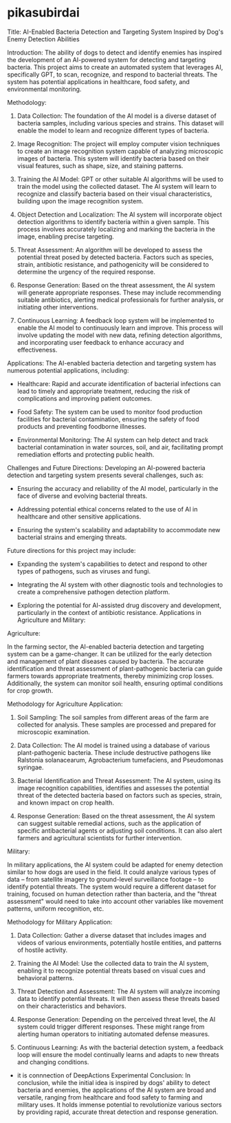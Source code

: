 # pikasubirdai
Title: AI-Enabled Bacteria Detection and Targeting System Inspired by Dog's Enemy Detection Abilities

Introduction:
The ability of dogs to detect and identify enemies has inspired the development of an AI-powered system for detecting and targeting bacteria. This project aims to create an automated system that leverages AI, specifically GPT, to scan, recognize, and respond to bacterial threats. The system has potential applications in healthcare, food safety, and environmental monitoring.

Methodology:
1. Data Collection: The foundation of the AI model is a diverse dataset of bacteria samples, including various species and strains. This dataset will enable the model to learn and recognize different types of bacteria.

2. Image Recognition: The project will employ computer vision techniques to create an image recognition system capable of analyzing microscopic images of bacteria. This system will identify bacteria based on their visual features, such as shape, size, and staining patterns.

3. Training the AI Model: GPT or other suitable AI algorithms will be used to train the model using the collected dataset. The AI system will learn to recognize and classify bacteria based on their visual characteristics, building upon the image recognition system.

4. Object Detection and Localization: The AI system will incorporate object detection algorithms to identify bacteria within a given sample. This process involves accurately localizing and marking the bacteria in the image, enabling precise targeting.

5. Threat Assessment: An algorithm will be developed to assess the potential threat posed by detected bacteria. Factors such as species, strain, antibiotic resistance, and pathogenicity will be considered to determine the urgency of the required response.

6. Response Generation: Based on the threat assessment, the AI system will generate appropriate responses. These may include recommending suitable antibiotics, alerting medical professionals for further analysis, or initiating other interventions.

7. Continuous Learning: A feedback loop system will be implemented to enable the AI model to continuously learn and improve. This process will involve updating the model with new data, refining detection algorithms, and incorporating user feedback to enhance accuracy and effectiveness.

Applications:
The AI-enabled bacteria detection and targeting system has numerous potential applications, including:

- Healthcare: Rapid and accurate identification of bacterial infections can lead to timely and appropriate treatment, reducing the risk of complications and improving patient outcomes.

- Food Safety: The system can be used to monitor food production facilities for bacterial contamination, ensuring the safety of food products and preventing foodborne illnesses.

- Environmental Monitoring: The AI system can help detect and track bacterial contamination in water sources, soil, and air, facilitating prompt remediation efforts and protecting public health.

Challenges and Future Directions:
Developing an AI-powered bacteria detection and targeting system presents several challenges, such as:

- Ensuring the accuracy and reliability of the AI model, particularly in the face of diverse and evolving bacterial threats.

- Addressing potential ethical concerns related to the use of AI in healthcare and other sensitive applications.

- Ensuring the system's scalability and adaptability to accommodate new bacterial strains and emerging threats.

Future directions for this project may include:

- Expanding the system's capabilities to detect and respond to other types of pathogens, such as viruses and fungi.

- Integrating the AI system with other diagnostic tools and technologies to create a comprehensive pathogen detection platform.

- Exploring the potential for AI-assisted drug discovery and development, particularly in the context of antibiotic resistance.
Applications in Agriculture and Military:

Agriculture:

In the farming sector, the AI-enabled bacteria detection and targeting system can be a game-changer. It can be utilized for the early detection and management of plant diseases caused by bacteria. The accurate identification and threat assessment of plant-pathogenic bacteria can guide farmers towards appropriate treatments, thereby minimizing crop losses. Additionally, the system can monitor soil health, ensuring optimal conditions for crop growth. 

Methodology for Agriculture Application:

1. Soil Sampling: The soil samples from different areas of the farm are collected for analysis. These samples are processed and prepared for microscopic examination.

2. Data Collection: The AI model is trained using a database of various plant-pathogenic bacteria. These include destructive pathogens like Ralstonia solanacearum, Agrobacterium tumefaciens, and Pseudomonas syringae.

3. Bacterial Identification and Threat Assessment: The AI system, using its image recognition capabilities, identifies and assesses the potential threat of the detected bacteria based on factors such as species, strain, and known impact on crop health.

4. Response Generation: Based on the threat assessment, the AI system can suggest suitable remedial actions, such as the application of specific antibacterial agents or adjusting soil conditions. It can also alert farmers and agricultural scientists for further intervention.

Military:

In military applications, the AI system could be adapted for enemy detection similar to how dogs are used in the field. It could analyze various types of data – from satellite imagery to ground-level surveillance footage – to identify potential threats. The system would require a different dataset for training, focused on human detection rather than bacteria, and the "threat assessment" would need to take into account other variables like movement patterns, uniform recognition, etc.

Methodology for Military Application:

1. Data Collection: Gather a diverse dataset that includes images and videos of various environments, potentially hostile entities, and patterns of hostile activity.

2. Training the AI Model: Use the collected data to train the AI system, enabling it to recognize potential threats based on visual cues and behavioral patterns.

3. Threat Detection and Assessment: The AI system will analyze incoming data to identify potential threats. It will then assess these threats based on their characteristics and behaviors.

4. Response Generation: Depending on the perceived threat level, the AI system could trigger different responses. These might range from alerting human operators to initiating automated defense measures.

5. Continuous Learning: As with the bacterial detection system, a feedback loop will ensure the model continually learns and adapts to new threats and changing conditions.

- it is connnection of DeepActions Experimental
Conclusion:
In conclusion, while the initial idea is inspired by dogs' ability to detect bacteria and enemies, the applications of the AI system are broad and versatile, ranging from healthcare and food safety to farming and military uses. It holds immense potential to revolutionize various sectors by providing rapid, accurate threat detection and response generation.
